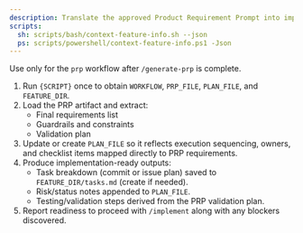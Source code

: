 ```yaml
---
description: Translate the approved Product Requirement Prompt into implementation tasks and deliverables.
scripts:
  sh: scripts/bash/context-feature-info.sh --json
  ps: scripts/powershell/context-feature-info.ps1 -Json
---
```


Use only for the `prp` workflow after `/generate-prp` is complete.

1. Run `{SCRIPT}` once to obtain `WORKFLOW`, `PRP_FILE`, `PLAN_FILE`, and `FEATURE_DIR`.
2. Load the PRP artifact and extract:
   - Final requirements list
   - Guardrails and constraints
   - Validation plan
3. Update or create `PLAN_FILE` so it reflects execution sequencing, owners, and checklist items mapped directly to PRP requirements.
4. Produce implementation-ready outputs:
   - Task breakdown (commit or issue plan) saved to `FEATURE_DIR/tasks.md` (create if needed).
   - Risk/status notes appended to `PLAN_FILE`.
   - Testing/validation steps derived from the PRP validation plan.
5. Report readiness to proceed with `/implement` along with any blockers discovered.
